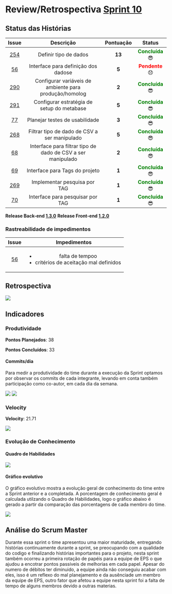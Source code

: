 # Review/Retrospectiva [Sprint 10](https://github.com/fga-gpp-mds/2018.1-Grupo3/milestone/12)

## Status das Histórias

<table style="text-align: center" class="responsive-table highlight bordered">
  <thead>
    <tr>
      <th style="text-align:center">Issue</th>
      <th style="text-align:center">Descrição</th>
      <th style="text-align:center">Pontuação</th>
      <th style="text-align:center">Status</th>
    </tr>
  </thead>
   <tbody>
    <tr>
      <td>
        <a href="https://github.com/fga-gpp-mds/2018.1-TropicalHazards-BI/issues/254">254</a>
      </td>
      <td>Definir tipo de dados</td>
      <td><b>13</b></td>
      <td><strong style="color:green">Concluída</strong>  😎 </td>
    </tr>
    <tr>
      <td>
        <a href="https://github.com/fga-gpp-mds/2018.1-TropicalHazards-BI-FrontEnd/issues/56">56</a>
      </td>
      <td>Interface para definição dos dadose</td>
      <td><b>5</b></td>
      <td><strong style="color:red">Pendente</strong> 😞 </td>
    </tr>
    <tr>
      <td>
        <a href="https://github.com/fga-gpp-mds/2018.1-TropicalHazards-BI/issues/290">290</a>
      </td>
      <td>Configurar variáveis de ambiente para produção/homolog</td>
      <td><b>2</b></td>
      <td><strong style="color:green">Concluída</strong>  😎 </td>      
    </tr>
    <tr>
      <td>
        <a href="https://github.com/fga-gpp-mds/2018.1-TropicalHazards-BI/issues/291">291</a>
      </td>
      <td>Configurar estratégia de setup do metabase</td>
      <td><b>5</b></td>
      <td><strong style="color:green">Concluída</strong> 😎 </td>      
    </tr>
    <tr>
      <td>
        <a href="https://github.com/fga-gpp-mds/2018.1-TropicalHazards-BI-FrontEnd/issues/77">77</a>
      </td>
      <td>Planejar testes de usabilidade</td>
      <td><b>3</b></td>
      <td><strong style="color:green">Concluída</strong> 😎 </td>      
    </tr>
    <tr>
      <td>
        <a href="https://github.com/fga-gpp-mds/2018.1-TropicalHazards-BI/issues/268">268</a>
      </td>
      <td>Filtrar tipo de dado de CSV a ser manipulado</td>
      <td><b>5</b></td>
      <td><strong style="color:green">Concluída</strong> 😎 </td>      
    </tr>
    <tr>
      <td>
        <a href="https://github.com/fga-gpp-mds/2018.1-TropicalHazards-BI-FrontEnd/issues/68">68</a>
      </td>
      <td>Interface para filtrar tipo de dado de CSV a ser manipulado</td>
      <td><b>2</b></td>
      <td><strong style="color:green">Concluída</strong> 😎 </td>      
    </tr>
    <tr>
      <td>
        <a href="https://github.com/fga-gpp-mds/2018.1-TropicalHazards-BI-FrontEnd/issues/69">69</a>
      </td>
      <td>Interface para Tags do projeto</td>
      <td><b>1</b></td>
      <td><strong style="color:green">Concluída</strong>  😎 </td>
    </tr>
    <tr>
      <td>
        <a href="https://github.com/fga-gpp-mds/2018.1-TropicalHazards-BI/issues/269">269</a>
      </td>
      <td>Implementar pesquisa por TAG</td>
      <td><b>1</b></td>
      <td><strong style="color:green">Concluída</strong>  😎 </td>
    </tr>
    <tr>
      <td>
        <a href="https://github.com/fga-gpp-mds/2018.1-TropicalHazards-BI-FrontEnd/issues/70">70</a>
      </td>
      <td>Interface para pesquisar por TAG</td>
      <td><b>1</b></td>
      <td><strong style="color:green">Concluída</strong>  😎 </td>
    </tr>
   </tbody>

</table>

**Release Back-end [1.3.0](https://github.com/fga-gpp-mds/2018.1-TropicalHazards-BI/releases/tag/v1.3.0)**
**Release Front-end [1.2.0](https://github.com/fga-gpp-mds/2018.1-TropicalHazards-BI-FrontEnd/releases/tag/v1.2.0)**

### Rastreabilidade de impedimentos

<table class="responsive-table highlight bordered">
  <thead>
    <tr>
      <th>Issue</th>
      <th>Impedimentos</th>
    </tr>
  </thead>
  <tbody style="text-align: center">
    <tr>
      <td style="text-align: center">
        <a href="https://github.com/fga-gpp-mds/2018.1-TropicalHazards-BI-FrontEnd/issues/56">56</a>
      </td>
      <td>
        <ul>
          <li>falta de tempoo</li>
          <li>critérios de aceitação mal definidos</li>
        </ul>
      </td>
    </tr>
  </tbody>
</table>

## Retrospectiva  

<img src="https://raw.githubusercontent.com/wiki/fga-gpp-mds/2018.1-TropicalHazards-BI/imagens/sprint10/retro_sp10.jpg" class="responsive-img">

## Indicadores
### Produtividade

<b>Pontos Planejados</b>: 38

<b>Pontos Concluídos</b>: 33

#### Commits/dia
Para medir a produtividade do time durante a execução da Sprint optamos por observar os commits de cada integrante, levando em conta também participação como co-autor, em cada dia da semana.

<img src="https://raw.githubusercontent.com/wiki/fga-gpp-mds/2018.1-TropicalHazards-BI/imagens/sprint10/prod_integrantes_sp10.png" class="responsive-img">

<img src="https://raw.githubusercontent.com/wiki/fga-gpp-mds/2018.1-TropicalHazards-BI/imagens/sprint10/prod_geral_sp10.png" class="responsive-img">

### Velocity

<b>Velocity</b>: 21.71

<img src="https://raw.githubusercontent.com/wiki/fga-gpp-mds/2018.1-TropicalHazards-BI/imagens/sprint10/velocity_sp10.png" class="responsive-img">

### Evolução de Conhecimento

#### Quadro de Habilidades

<img src="https://raw.githubusercontent.com/wiki/fga-gpp-mds/2018.1-TropicalHazards-BI/imagens/sprint10/quadro_conhecimento_sp10.png" class="responsive-img">

#### Gráfico evolutivo
O gráfico evolutivo mostra a evolução geral de conhecimento do time entre a Sprint anterior e a completada. A porcentagem de conhecimento geral é calculada utilzando o Quadro de Habilidades, logo o gráfico abaixo é gerado a partir da comparação das porcentagens de cada membro do time.

<img src="https://raw.githubusercontent.com/wiki/fga-gpp-mds/2018.1-TropicalHazards-BI/imagens/sprint10/grafico_ev_sp10.png" class="responsive-img">

## Análise do Scrum Master
Durante essa sprint o time apresentou uma maior maturidade, entregando histórias continuamente durante a sprint, se preocupando com a qualidade do codigo e finalizando histórias importantes para o projeto, nesta sprint também ocorreu a primeira rotação de papéis para a equipe de EPS o que ajudou a encotrar pontos passíveis de melhorias em cada papel.
Apesar do numero de débitos ter diminuido, a equipe ainda não conseguiu acabar com eles, isso é um reflexo do mal planejamento e da ausênciade um membro da equipe de EPS, outro fator que afetou a equipe nesta sprint foi a falta de tempo de alguns membros devido a outras materias.
